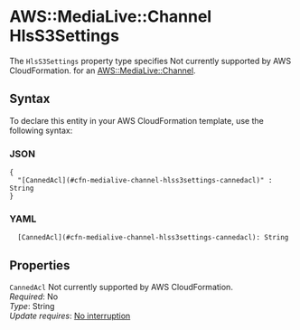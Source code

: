# AWS::MediaLive::Channel HlsS3Settings<a name="aws-properties-medialive-channel-hlss3settings"></a>

<a name="aws-properties-medialive-channel-hlss3settings-description"></a>The `HlsS3Settings` property type specifies Not currently supported by AWS CloudFormation\. for an [AWS::MediaLive::Channel](aws-resource-medialive-channel.md)\.

## Syntax<a name="aws-properties-medialive-channel-hlss3settings-syntax"></a>

To declare this entity in your AWS CloudFormation template, use the following syntax:

### JSON<a name="aws-properties-medialive-channel-hlss3settings-syntax.json"></a>

```
{
  "[CannedAcl](#cfn-medialive-channel-hlss3settings-cannedacl)" : String
}
```

### YAML<a name="aws-properties-medialive-channel-hlss3settings-syntax.yaml"></a>

```
  [CannedAcl](#cfn-medialive-channel-hlss3settings-cannedacl): String
```

## Properties<a name="aws-properties-medialive-channel-hlss3settings-properties"></a>

`CannedAcl`  <a name="cfn-medialive-channel-hlss3settings-cannedacl"></a>
Not currently supported by AWS CloudFormation\.  
*Required*: No  
*Type*: String  
*Update requires*: [No interruption](https://docs.aws.amazon.com/AWSCloudFormation/latest/UserGuide/using-cfn-updating-stacks-update-behaviors.html#update-no-interrupt)